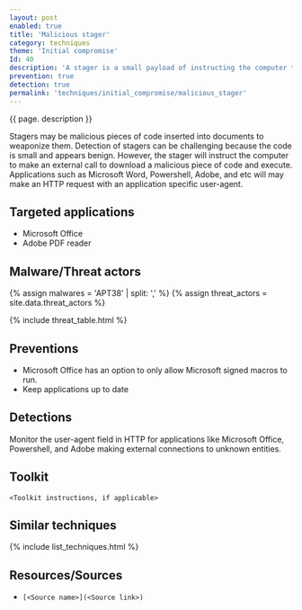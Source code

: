```yaml
---
layout: post
enabled: true
title: 'Malicious stager'
category: techniques
theme: 'Initial compromise'
Id: 40
description: 'A stager is a small payload of instructing the computer to pull down the next phase of malicious code.'
prevention: true
detection: true
permalink: 'techniques/initial_compromise/malicious_stager'
---
```

{{ page. description }}

Stagers may be malicious pieces of code inserted into documents to weaponize them. Detection of stagers can be challenging because the code is small and appears benign. However, the stager will instruct the computer to make an external call to download a malicious piece of code and execute. Applications such as Microsoft Word, Powershell, Adobe, and etc will may make an HTTP request with an application specific user-agent.

## Targeted applications

* Microsoft Office
* Adobe PDF reader

## Malware/Threat actors

<!-- Threat actors table -->
{% assign malwares = 'APT38' | split: ',' %}
{% assign threat_actors = site.data.threat_actors %}

{% include threat_table.html %}

## Preventions

* Microsoft Office has an option to only allow Microsoft signed macros to run.
* Keep applications up to date

## Detections

Monitor the user-agent field in HTTP for applications like Microsoft Office, Powershell, and Adobe making external connections to unknown entities.

## Toolkit

`<Toolkit instructions, if applicable>`

## Similar techniques

{% include list_techniques.html %}


## Resources/Sources

* `[<Source name>](<Source link>)`
